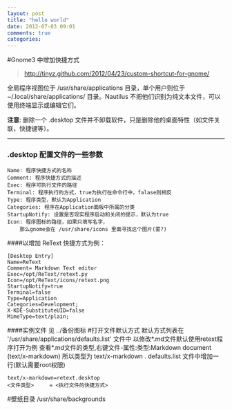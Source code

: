 ```yaml
---
layout: post
title: "hello world"
date: 2012-07-03 09:01
comments: true
categories: 
---
```


#Gnome3 中增加快捷方式
>http://tinyz.github.com/2012/04/23/custom-shortcut-for-gnome/

全局程序视图位于 /usr/share/applications 目录，单个用户则位于 ~/.local/share/applications/ 目录。Nautilus 不把他们识别为纯文本文件，可以使用终端显示或编辑它们。

**注意**: 删除一个 .desktop 文件并不卸载软件，只是删除他的桌面特性（如文件关联，快捷键等）。

***********
### .desktop 配置文件的一些参数

	Name: 程序快捷方式的名称
	Comment: 程序快捷方式的描述
	Exec: 程序可执行文件的路径
	Terminal: 程序执行的方式，true为执行在命令行中，falase则相反 
	Type: 程序类型，默认为Application
	Categories: 程序在Application面板中所属的分类 
	StartupNotify: 设置是否现实程序启动和关闭的提示，默认为true
	Icon: 程序图标的路径，如果只填写名字，
		那么gnome会在 /usr/share/icons 里面寻找这个图片(雾?)

####以增加 ReText 快捷方式为例：

	[Desktop Entry]
	Name=ReText
	Comment= Markdown Text editor
	Exec=/opt/ReText/retext.py
	Icon=/opt/ReText/icons/retext.png
	StartupNotify=true
	Terminal=false
	Type=Application
	Categories=Development;
	X-KDE-SubstituteUID=false
	MimeType=text/plain;
####实例文件
 见 ../备份图标
#打开文件默认方式
默认方式列表在 '/usr/share/applications/defaults.list' 文件中
以修改*.md文件默认使用retext程序打开为例
查看*.md文件的类型,右键文件-属性:类型:Markdown document (text/x-markdown)
所以类型为 text/x-markdown .
defaults.list 文件中增加一行(默认需要root权限) 
		
	text/x-markdown=retext.desktop
	<文件类型>     = <执行文件的快捷方式>


#壁纸目录
/usr/share/backgrounds

